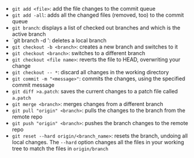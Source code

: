 - `git add <file>`: add the file changes to the commit queue
- `git add -all`: adds all the changed files (removed, too) to the commit queue
- `git branch`: displays a list of checked out branches and which is the active branch
- `git branch -d <branch>': deletes a local branch
- `git checkout -b <branch>`: creates a new branch and switches to it
- `git checkout <branch>`: switches to a different branch
- `git checkout <file name>`: reverts the file to HEAD, overwriting your change
- `git checkout -- *`: discard all changes in the working directory
- `git commit -m "<message>"`: commits the changes, using the specified commit message
- `git diff >a.patch`: saves the current changes to a patch file called `a.patch`
- `git merge <branch>`: merges changes from a different branch
- `git pull "origin" <branch>`: pulls the changes to the branch from the remote repo
- `git push "origin" <branch>`: pushes the branch changes to the remote repo
- `git reset --hard origin/<branch_name>`: resets the branch, undoing all local changes. The `--hard` option changes all the files in your working tree to match the files in `origin/branch`
